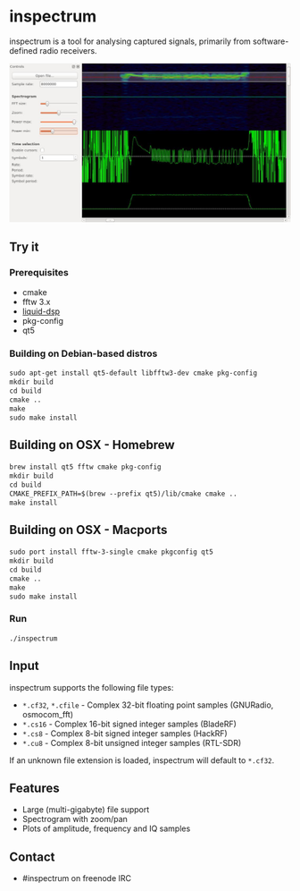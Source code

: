 # inspectrum
inspectrum is a tool for analysing captured signals, primarily from software-defined radio receivers.

![inspectrum screenshot](/screenshot.jpg)

## Try it
### Prerequisites

 * cmake
 * fftw 3.x
 * [liquid-dsp](https://github.com/jgaeddert/liquid-dsp)
 * pkg-config
 * qt5

### Building on Debian-based distros

    sudo apt-get install qt5-default libfftw3-dev cmake pkg-config
    mkdir build
    cd build
    cmake ..
    make
    sudo make install


## Building on OSX - Homebrew

    brew install qt5 fftw cmake pkg-config
    mkdir build
    cd build
    CMAKE_PREFIX_PATH=$(brew --prefix qt5)/lib/cmake cmake ..
    make install

## Building on OSX - Macports

    sudo port install fftw-3-single cmake pkgconfig qt5
    mkdir build
    cd build
    cmake ..
    make
    sudo make install


### Run

    ./inspectrum

## Input
inspectrum supports the following file types:
 * `*.cf32`, `*.cfile` - Complex 32-bit floating point samples (GNURadio, osmocom_fft)
 * `*.cs16` - Complex 16-bit signed integer samples (BladeRF)
 * `*.cs8` - Complex 8-bit signed integer samples (HackRF)
 * `*.cu8` - Complex 8-bit unsigned integer samples (RTL-SDR)

If an unknown file extension is loaded, inspectrum will default to `*.cf32`.

## Features
 * Large (multi-gigabyte) file support
 * Spectrogram with zoom/pan
 * Plots of amplitude, frequency and IQ samples
 
## Contact
 * #inspectrum on freenode IRC
